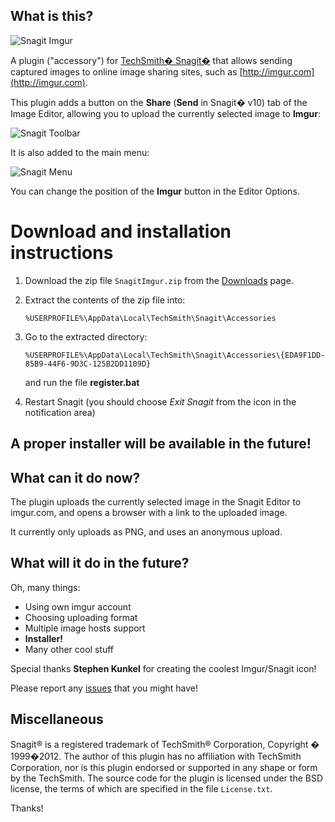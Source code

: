 What is this?
-------------

![Snagit Imgur](http://i.imgur.com/g6aTS.png)

A plugin ("accessory") for [TechSmith� Snagit�](http://www.techsmith.com/snagit.html) that allows sending captured images to online image sharing sites, such as [http://imgur.com](http://imgur.com).

This plugin adds a button on the **Share** (**Send** in Snagit� v10) tab of the Image Editor, allowing you to upload the currently selected image to **Imgur**:

![Snagit Toolbar](http://i.imgur.com/JjRl7.png)

It is also added to the main menu:

![Snagit Menu](http://i.imgur.com/ElZAZ.png)

You can change the position of the **Imgur** button in the Editor Options.

Download and installation instructions
======================================

1. Download the zip file `SnagitImgur.zip` from the [Downloads](https://github.com/hmemcpy/SnagitImgur/downloads) page.

2. Extract the contents of the zip file into:

    `%USERPROFILE%\AppData\Local\TechSmith\Snagit\Accessories`

3. Go to the extracted directory:  

    `%USERPROFILE%\AppData\Local\TechSmith\Snagit\Accessories\{EDA9F1DD-85B9-44F6-9D3C-125B2DD1109D}`
    
    and run the file **register.bat**

4. Restart Snagit (you should choose _Exit Snagit_ from the icon in the notification area)

A proper installer will be available in the future!
----------------------------------------------------

What can it do now?
-------------------

The plugin uploads the currently selected image in the Snagit Editor to imgur.com, and opens a browser with a link to the uploaded image.

It currently only uploads as PNG, and uses an anonymous upload.

What will it do in the future?
------------------------------

Oh, many things:

* Using own imgur account
* Choosing uploading format
* Multiple image hosts support
* **Installer!**
* Many other cool stuff

Special thanks **Stephen Kunkel** for creating the coolest Imgur/Snagit icon!

Please report any [issues](https://github.com/hmemcpy/SnagitImgur/issues) that you might have!

Miscellaneous
-------------
Snagit® is a registered trademark of TechSmith® Corporation, Copyright � 1999�2012. The author of this plugin has no affiliation with TechSmith Corporation, nor is this plugin endorsed or supported in any shape or form by the TechSmith. The source code for the plugin is licensed under the BSD license, the terms of which are specified in the file `License.txt`.

Thanks!